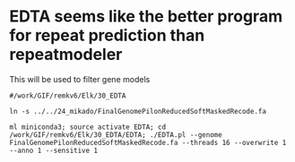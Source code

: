 #  EDTA seems like the better program for repeat prediction than repeatmodeler

This will be used to filter gene models
```
#/work/GIF/remkv6/Elk/30_EDTA

ln -s ../../24_mikado/FinalGenomePilonReducedSoftMaskedRecode.fa

ml miniconda3; source activate EDTA; cd /work/GIF/remkv6/Elk/30_EDTA/EDTA; ./EDTA.pl --genome FinalGenomePilonReducedSoftMaskedRecode.fa --threads 16 --overwrite 1 --anno 1 --sensitive 1

```
